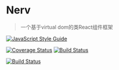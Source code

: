 # Nerv

> 一个基于virtual dom的类React组件框架

[![JavaScript Style Guide](https://cdn.rawgit.com/standard/standard/master/badge.svg)](https://github.com/standard/standard)

[![Coverage Status](https://coveralls.io/repos/github/o2team/nerv/badge.svg?branch=master)](https://coveralls.io/github/o2team/nerv?branch=master)
[![Build Status](https://travis-ci.org/o2team/nerv.svg?branch=master)](https://travis-ci.org/o2team/nerv)

[![Build Status](https://saucelabs.com/browser-matrix/nerv-project.svg)](https://saucelabs.com/u/nerv-project)

